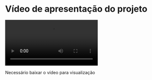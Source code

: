 # Vídeo de apresentação do projeto

![Como usar o menu](./demo/menuMobileEWebDemo.mp4)

Necessário baixar o vídeo para visualização